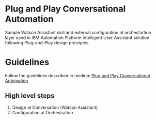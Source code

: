 # Plug and Play Conversational Automation
Sample Watson Assistant skill and external configuration at orchestartion layer used in IBM Automation Platform Intelligent User Assistant solution following Plug-and-Play design principles.

# Guidelines
Follow the guidelines described in medium [Plug and Play Conversational Automation](https://medium.com/@dsomnath/plug-and-play-conversational-automation-6f4efb191a7d)

## High level steps
1. Design at Conversation (Watson Assistant)
2. Configuration at Orchestration
